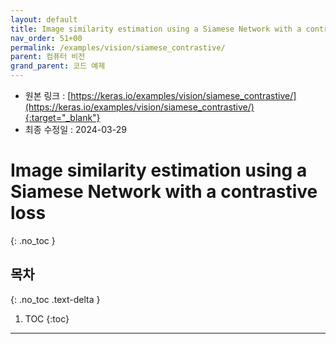 ```yaml
---
layout: default
title: Image similarity estimation using a Siamese Network with a contrastive loss
nav_order: 51+00
permalink: /examples/vision/siamese_contrastive/
parent: 컴퓨터 비전
grand_parent: 코드 예제
---
```


* 원본 링크 : [https://keras.io/examples/vision/siamese_contrastive/](https://keras.io/examples/vision/siamese_contrastive/){:target="_blank"}
* 최종 수정일 : 2024-03-29

# Image similarity estimation using a Siamese Network with a contrastive loss
{: .no_toc }

## 목차
{: .no_toc .text-delta }

1. TOC
{:toc}

---
